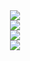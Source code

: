 <div align="center"> <img style="max-width: 100%;" src="https://github-readme-stats.vercel.app/api/top-langs/?username=ThaneJoss&theme=react"/></div>

<div align="center"> <img style="max-width: 100%;" src="https://github-readme-stats.vercel.app/api?username=ThaneJoss&show_icons=true&theme=react" /> </div>

<div align="center"> <img style="max-width: 100%;" src="https://streak-stats.demolab.com/?user=ThaneJoss&theme=react" /> </div>

<div align="center"> <img style="max-width: 100%;" src="https://github-readme-activity-graph.cyclic.app/graph?username=ThaneJoss&theme=react-dark" /> </div>
